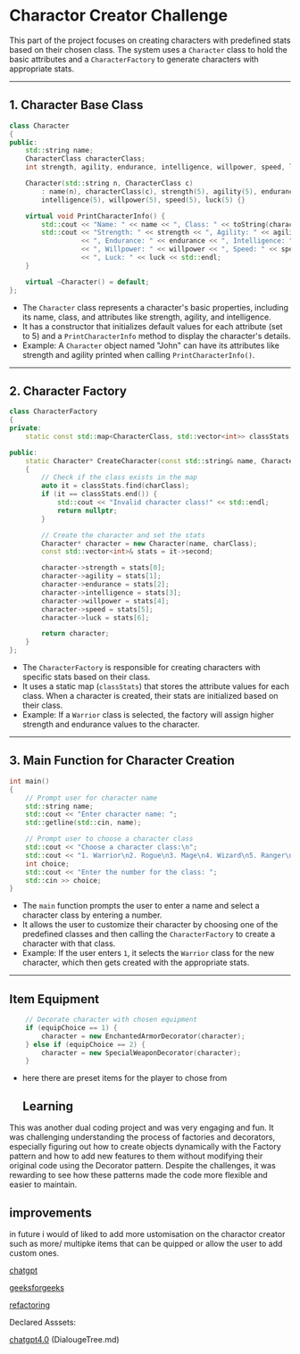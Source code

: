 # Charactor Creator Challenge

This part of the project focuses on creating characters with predefined stats based on their chosen class. The system uses a `Character` class to hold the basic attributes and a `CharacterFactory` to generate characters with appropriate stats.

---

## **1. Character Base Class**

```cpp
class Character
{
public:
    std::string name;
    CharacterClass characterClass;
    int strength, agility, endurance, intelligence, willpower, speed, luck;

    Character(std::string n, CharacterClass c)
        : name(n), characterClass(c), strength(5), agility(5), endurance(5),
        intelligence(5), willpower(5), speed(5), luck(5) {}

    virtual void PrintCharacterInfo() {
        std::cout << "Name: " << name << ", Class: " << toString(characterClass) << std::endl;
        std::cout << "Strength: " << strength << ", Agility: " << agility
                  << ", Endurance: " << endurance << ", Intelligence: " << intelligence
                  << ", Willpower: " << willpower << ", Speed: " << speed
                  << ", Luck: " << luck << std::endl;
    }

    virtual ~Character() = default;
};
```
- The `Character` class represents a character's basic properties, including its name, class, and attributes like strength, agility, and intelligence.
- It has a constructor that initializes default values for each attribute (set to 5) and a `PrintCharacterInfo` method to display the character's details.
- Example: A `Character` object named "John" can have its attributes like strength and agility printed when calling `PrintCharacterInfo()`.

---

## **2. Character Factory**

```cpp
class CharacterFactory
{
private:
    static const std::map<CharacterClass, std::vector<int>> classStats;

public:
    static Character* CreateCharacter(const std::string& name, CharacterClass charClass)
    {
        // Check if the class exists in the map
        auto it = classStats.find(charClass);
        if (it == classStats.end()) {
            std::cout << "Invalid character class!" << std::endl;
            return nullptr;
        }

        // Create the character and set the stats
        Character* character = new Character(name, charClass);
        const std::vector<int>& stats = it->second;

        character->strength = stats[0];
        character->agility = stats[1];
        character->endurance = stats[2];
        character->intelligence = stats[3];
        character->willpower = stats[4];
        character->speed = stats[5];
        character->luck = stats[6];

        return character;
    }
};
```
- The `CharacterFactory` is responsible for creating characters with specific stats based on their class.
- It uses a static map (`classStats`) that stores the attribute values for each class. When a character is created, their stats are initialized based on their class.
- Example: If a `Warrior` class is selected, the factory will assign higher strength and endurance values to the character.

---

## **3. Main Function for Character Creation**

```cpp
int main()
{
    // Prompt user for character name
    std::string name;
    std::cout << "Enter character name: ";
    std::getline(std::cin, name);

    // Prompt user to choose a character class
    std::cout << "Choose a character class:\n";
    std::cout << "1. Warrior\n2. Rogue\n3. Mage\n4. Wizard\n5. Ranger\n6. Monk\n7. Bard\n8. Paladin\n9. Cleric\n";
    int choice;
    std::cout << "Enter the number for the class: ";
    std::cin >> choice;
}
```
- The `main` function prompts the user to enter a name and select a character class by entering a number.
- It allows the user to customize their character by choosing one of the predefined classes and then calling the `CharacterFactory` to create a character with that class.
- Example: If the user enters `1`, it selects the `Warrior` class for the new character, which then gets created with the appropriate stats.

---

## Item Equipment
```cpp
    // Decorate character with chosen equipment
    if (equipChoice == 1) {
        character = new EnchantedArmorDecorator(character);
    } else if (equipChoice == 2) {
        character = new SpecialWeaponDecorator(character);
    }
```
- here there are preset items for the player to chose from

  ## Learning
This was another dual coding project and was very engaging and fun. It was challenging understanding the process of factories and decorators, especially figuring out how to create objects dynamically with the Factory pattern and how to add new features to them without modifying their original code using the Decorator pattern. Despite the challenges, it was rewarding to see how these patterns made the code more flexible and easier to maintain.

## improvements 
in future i would of liked to add more ustomisation on the charactor creator such as more/ multipke items that can be quipped or allow the user to add custom ones.


[chatgpt](https://chatgpt.com/)

[geeksforgeeks](https://www.geeksforgeeks.org/factory-method-pattern-c-design-patterns/)

[refactoring](https://refactoring.guru/design-patterns/factory-method/cpp/example)

Declared Asssets:

[chatgpt4.0](https://chatgpt.com/) (DialougeTree.md)
